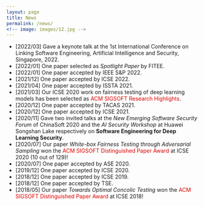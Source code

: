 ```yaml
---
layout: page
title: News
permalink: /news/
<!-- image: images/12.jpg -->
---
```



- [2022/03] Gave a keynote talk at the 1st International Conference on Linking Software Engineering, Artificial Intelligence and Security, Singapore, 2022.
- [2022/01] One paper selected as *Spotlight Paper* by FITEE.
- [2022/01] One paper accepted by IEEE S&P 2022.
- [2021/12] One paper accepted by ICSE 2022.
- [2021/04] One paper accepted by ISSTA 2021.
- [2021/03] Our ICSE 2020 work on fairness testing of deep learning models has been selected as <font color="#dd0000">ACM SIGSOFT Research Highlights</font>.
- [2020/12] One paper accepted by TACAS 2021.
- [2020/12] One paper accepted by ICSE 2021.
- [2020/11] Gave two invited talks at the *New Emerging Software Security Forum* of ChinaSoft 2020 and the *AI Security Workshop* at Huawei Songshan Lake respectively on **Software Engineering for Deep Learning Security**.
- [2020/07] Our paper *White-box Fairness Testing through Adversarial Sampling* won the <font color="#dd0000">ACM SIGSOFT Distinguished Paper Award</font> at ICSE 2020 (10 out of 129)!
- [2020/07] One paper accepted by ASE 2020.
- [2019/12] One paper accepted by ICSE 2020.
- [2018/12] One paper accepted by ICSE 2019.
- [2018/12] One paper accepted by TSE.
- [2018/05] Our paper *Towards Optimal Concolic Testing* won the <font color="#dd0000">ACM SIGSOFT Distinguished Paper Award</font> at ICSE 2018!